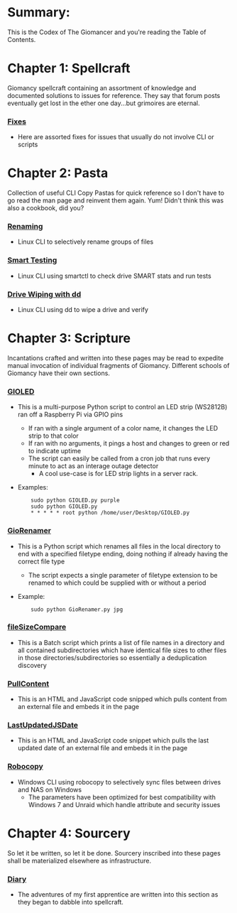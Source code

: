 # Summary:
This is the Codex of The Giomancer and you're reading the Table of Contents.


# Chapter 1: Spellcraft
Giomancy spellcraft containing an assortment of knowledge and documented solutions to issues for reference. They say that forum posts eventually get lost in the ether one day...but grimoires are eternal.

### [Fixes](Spellcraft/Fixes)
* Here are assorted fixes for issues that usually do not involve CLI or scripts


# Chapter 2: Pasta
Collection of useful CLI Copy Pastas for quick reference so I don't have to go read the man page and reinvent them again. Yum! Didn't think this was also a cookbook, did you?

### [Renaming](Pasta/Renaming.sh)
* Linux CLI to selectively rename groups of files
### [Smart Testing](Pasta/smart.sh)
* Linux CLI using smartctl to check drive SMART stats and run tests
### [Drive Wiping with dd](Pasta/dd.sh)
* Linux CLI using dd to wipe a drive and verify


# Chapter 3: Scripture
Incantations crafted and written into these pages may be read to expedite manual invocation of individual fragments of Giomancy. Different schools of Giomancy have their own sections.

### [GIOLED](Scripture/Python/GIOLED.py)
* This is a multi-purpose Python script to control an LED strip (WS2812B) ran off a Raspberry Pi via GPIO pins
  * If ran with a single argument of a color name, it changes the LED strip to that color
  * If ran with no arguments, it pings a host and changes to green or red to indicate uptime
  * The script can easily be called from a cron job that runs every minute to act as an interage outage detector
     * A cool use-case is for LED strip lights in a server rack.
* Examples:

          sudo python GIOLED.py purple
          sudo python GIOLED.py
          * * * * * root python /home/user/Desktop/GIOLED.py

### [GioRenamer](Scripture/Python/GioRenamer.py)
* This is a Python script which renames all files in the local directory to end with a specified filetype ending, doing nothing if already having the correct file type
  * The script expects a single parameter of filetype extension to be renamed to which could be supplied with or without a period
* Example:

          sudo python GioRenamer.py jpg
          
### [fileSizeCompare](Scripture/Batch/fileSizeCompare.bat)
* This is a Batch script which prints a list of file names in a directory and all contained subdirectories which have identical file sizes to other files in those directories/subdirectories so essentially a deduplication discovery

### [PullContent](Scripture/JavaScript/PullContent.js)
* This is an HTML and JavaScript code snipped which pulls content from an external file and embeds it in the page

### [LastUpdatedJSDate](Scripture/JavaScript/LastUpdatedJSDate.js)
* This is an HTML and JavaScript code snippet which pulls the last updated date of an external file and embeds it in the page

### [Robocopy](Scripture/CMD/Robocopy.cmd)
* Windows CLI using robocopy to selectively sync files between drives and NAS on Windows
   * The parameters have been optimized for best compatibility with Windows 7 and Unraid which handle attribute and security issues


# Chapter 4: Sourcery
So let it be written, so let it be done. Sourcery inscribed into these pages shall be materialized elsewhere as infrastructure.

### [Diary](Sourcery/diary.txt)
* The adventures of my first apprentice are written into this section as they began to dabble into spellcraft.
